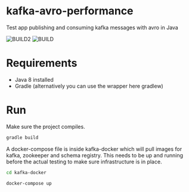 # kafka-avro-performance
Test app publishing and consuming kafka messages with avro in Java

![BUILD2](https://github.com/github/docs/actions/workflows/gradle-test.yml/badge.svg)
![BUILD](https://github.com/carlospatinos/kafka-avro-performance/actions/workflows/gradle-test.yml/badge.svg)



# Requirements 
- Java 8 installed
- Gradle (alternatively you can use the wrapper here gradlew)

# Run
Make sure the project compiles.

```sh
gradle build
```

A docker-compose file is inside kafka-docker which will pull images for kafka, zookeeper and schema registry. This needs to be up and running before the actual testing to make sure infrastructure is in place.

```sh
cd kafka-docker

docker-compose up
```
